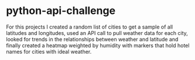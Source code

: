 # python-api-challenge

For this projects I created a random list of cities to get a sample of all latitudes and longitudes, used an API call to pull weather data for each city, looked for trends in the relationships between weather and latitude and finally created a heatmap weighted by humidity with markers that hold hotel names for cities with ideal weather. 
